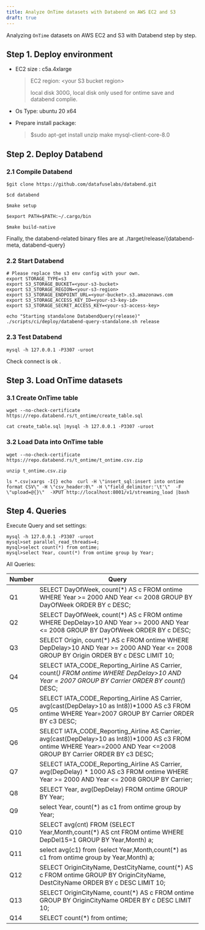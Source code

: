 ```yaml
---
title: Analyze OnTime datasets with Databend on AWS EC2 and S3
draft: true
---
```


Analyzing `OnTime` datasets on AWS EC2 and S3 with Databend step by step.


## Step 1. Deploy environment
- EC2 size : c5a.4xlarge
  >EC2 region: <your S3 bucket region\> 
  >
  >local disk 300G, local disk only used for ontime save and databend complie. 

- Os Type: ubuntu 20 x64

- Prepare install package:
   > $sudo apt-get install unzip make mysql-client-core-8.0

## Step 2. Deploy Databend

### 2.1 Compile Databend

```shell
$git clone https://github.com/datafuselabs/databend.git

$cd databend

$make setup

$export PATH=$PATH:~/.cargo/bin

$make build-native
```

Finally, the databend-related binary files are at ./target/release/{databend-meta, databend-query}

### 2.2 Start Databend

```shell
# Please replace the s3 env config with your own. 
export STORAGE_TYPE=s3
export S3_STORAGE_BUCKET=<your-s3-bucket>
export S3_STORAGE_REGION=<your-s3-region>
export S3_STORAGE_ENDPOINT_URL=<your-bucket>.s3.amazonaws.com
export S3_STORAGE_ACCESS_KEY_ID=<your-s3-key-id>
export S3_STORAGE_SECRET_ACCESS_KEY=<your-s3-access-key>

echo "Starting standalone DatabendQuery(release)"
./scripts/ci/deploy/databend-query-standalone.sh release
```

### 2.3 Test Databend

```shell
mysql -h 127.0.0.1 -P3307 -uroot
```
Check connect is ok .

## Step 3. Load OnTime datasets

### 3.1 Create OnTime table

```shell
wget --no-check-certificate https://repo.databend.rs/t_ontime/create_table.sql

cat create_table.sql |mysql -h 127.0.0.1 -P3307 -uroot
```

### 3.2 Load Data into OnTime table

```shell
wget --no-check-certificate https://repo.databend.rs/t_ontime/t_ontime.csv.zip

unzip t_ontime.csv.zip

ls *.csv|xargs -I{} echo  curl -H \"insert_sql:insert into ontime format CSV\" -H \"csv_header:0\" -H \"field_delimitor:'\t'\"  -F  \"upload=@{}\"  -XPUT http://localhost:8001/v1/streaming_load |bash

```

## Step 4. Queries

Execute Query and set settings:

```shell
mysql -h 127.0.0.1 -P3307 -uroot 
mysql>set parallel_read_threads=4;
mysql>select count(*) from ontime;
mysql>select Year, count(*) from ontime group by Year;
```

All Queries:

| Number      | Query | 
| ----------- | ----------- |
| Q1   |SELECT DayOfWeek, count(*) AS c FROM ontime WHERE Year >= 2000 AND Year <= 2008 GROUP BY DayOfWeek ORDER BY c DESC;       |
| Q2   |SELECT DayOfWeek, count(*) AS c FROM ontime WHERE DepDelay>10 AND Year >= 2000 AND Year <= 2008 GROUP BY DayOfWeek ORDER BY c DESC;    |
| Q3   |SELECT Origin, count(*) AS c FROM ontime WHERE DepDelay>10 AND Year >= 2000 AND Year <= 2008 GROUP BY Origin ORDER BY c DESC LIMIT 10;   | 
| Q4   |SELECT IATA_CODE_Reporting_Airline AS Carrier, count(*) FROM ontime WHERE DepDelay>10 AND Year = 2007 GROUP BY Carrier ORDER BY count(*) DESC;      | 
| Q5   |SELECT IATA_CODE_Reporting_Airline AS Carrier, avg(cast(DepDelay>10 as Int8))*1000 AS c3 FROM ontime WHERE Year=2007 GROUP BY Carrier ORDER BY c3 DESC;| 
| Q6   |SELECT IATA_CODE_Reporting_Airline AS Carrier, avg(cast(DepDelay>10 as Int8))*1000 AS c3 FROM ontime WHERE Year>=2000 AND Year <=2008 GROUP BY Carrier ORDER BY c3 DESC;| 
| Q7   |SELECT IATA_CODE_Reporting_Airline AS Carrier, avg(DepDelay) * 1000 AS c3 FROM ontime WHERE Year >= 2000 AND Year <= 2008 GROUP BY Carrier; | 
| Q8   |SELECT Year, avg(DepDelay) FROM ontime GROUP BY Year;      |
| Q9   |select Year, count(*) as c1 from ontime group by Year;      | 
| Q10  |SELECT avg(cnt) FROM (SELECT Year,Month,count(*) AS cnt FROM ontime WHERE DepDel15=1 GROUP BY Year,Month) a;      |
| Q11  |select avg(c1) from (select Year,Month,count(*) as c1 from ontime group by Year,Month) a;      |
| Q12  |SELECT OriginCityName, DestCityName, count(*) AS c FROM ontime GROUP BY OriginCityName, DestCityName ORDER BY c DESC LIMIT 10;     |
| Q13  |SELECT OriginCityName, count(*) AS c FROM ontime GROUP BY OriginCityName ORDER BY c DESC LIMIT 10;      |
| Q14  |SELECT count(*) from ontime;     |

